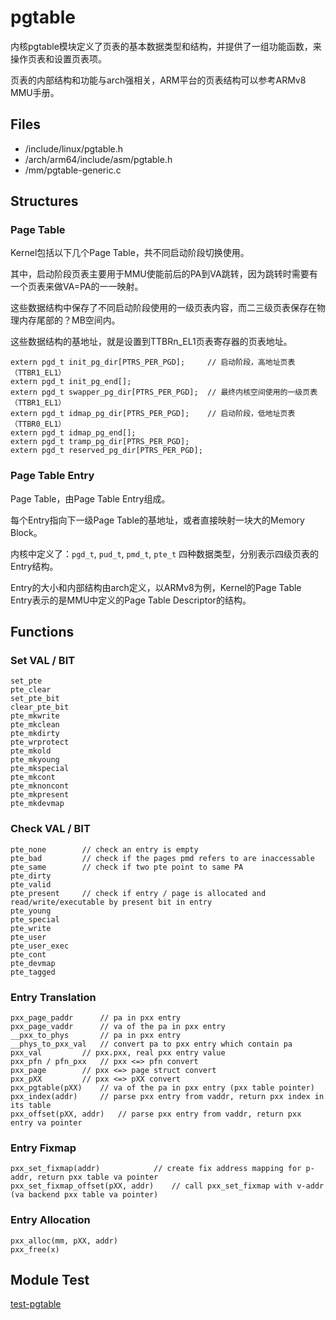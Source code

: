 # pgtable

内核pgtable模块定义了页表的基本数据类型和结构，并提供了一组功能函数，来操作页表和设置页表项。

页表的内部结构和功能与arch强相关，ARM平台的页表结构可以参考ARMv8 MMU手册。

## Files

- /include/linux/pgtable.h
- /arch/arm64/include/asm/pgtable.h
- /mm/pgtable-generic.c

## Structures

### Page Table

Kernel包括以下几个Page Table，共不同启动阶段切换使用。

其中，启动阶段页表主要用于MMU使能前后的PA到VA跳转，因为跳转时需要有一个页表来做VA=PA的一一映射。

这些数据结构中保存了不同启动阶段使用的一级页表内容，而二三级页表保存在物理内存尾部的？MB空间内。

这些数据结构的基地址，就是设置到TTBRn_EL1页表寄存器的页表地址。

```
extern pgd_t init_pg_dir[PTRS_PER_PGD];		// 启动阶段，高地址页表（TTBR1_EL1）
extern pgd_t init_pg_end[];
extern pgd_t swapper_pg_dir[PTRS_PER_PGD];	// 最终内核空间使用的一级页表（TTBR1_EL1）
extern pgd_t idmap_pg_dir[PTRS_PER_PGD];	// 启动阶段，低地址页表（TTBR0_EL1）
extern pgd_t idmap_pg_end[];
extern pgd_t tramp_pg_dir[PTRS_PER_PGD];
extern pgd_t reserved_pg_dir[PTRS_PER_PGD];
```

### Page Table Entry

Page Table，由Page Table Entry组成。

每个Entry指向下一级Page Table的基地址，或者直接映射一块大的Memory Block。

内核中定义了：`pgd_t`, `pud_t`, `pmd_t`, `pte_t` 四种数据类型，分别表示四级页表的Entry结构。

Entry的大小和内部结构由arch定义，以ARMv8为例，Kernel的Page Table Entry表示的是MMU中定义的Page Table Descriptor的结构。

## Functions

### Set VAL / BIT

```
set_pte
pte_clear
set_pte_bit
clear_pte_bit
pte_mkwrite
pte_mkclean
pte_mkdirty
pte_wrprotect
pte_mkold
pte_mkyoung
pte_mkspecial
pte_mkcont
pte_mknoncont
pte_mkpresent
pte_mkdevmap
```

### Check VAL / BIT

```
pte_none		// check an entry is empty
pte_bad			// check if the pages pmd refers to are inaccessable
pte_same		// check if two pte point to same PA
pte_dirty
pte_valid
pte_present		// check if entry / page is allocated and read/write/executable by present bit in entry
pte_young
pte_special
pte_write
pte_user
pte_user_exec
pte_cont
pte_devmap
pte_tagged	
```

### Entry Translation

```
pxx_page_paddr		// pa in pxx entry
pxx_page_vaddr		// va of the pa in pxx entry
__pxx_to_phys		// pa in pxx entry
__phys_to_pxx_val	// convert pa to pxx entry which contain pa
pxx_val			// pxx.pxx, real pxx entry value
pxx_pfn / pfn_pxx	// pxx <=> pfn convert
pxx_page		// pxx <=> page struct convert
pxx_pXX			// pxx <=> pXX convert
pxx_pgtable(pXX)	// va of the pa in pxx entry (pxx table pointer)
pxx_index(addr)		// parse pxx entry from vaddr, return pxx index in its table
pxx_offset(pXX, addr)	// parse pxx entry from vaddr, return pxx entry va pointer
```

### Entry Fixmap

```
pxx_set_fixmap(addr)			// create fix address mapping for p-addr, return pxx table va pointer
pxx_set_fixmap_offset(pXX, addr)	// call pxx_set_fixmap with v-addr (va backend pxx table va pointer)
```

### Entry Allocation

```
pxx_alloc(mm, pXX, addr)
pxx_free(x)
```

## Module Test

[test-pgtable](https://github.com/kernel-cyrus/test-modules/tree/master/test-pgtable)
